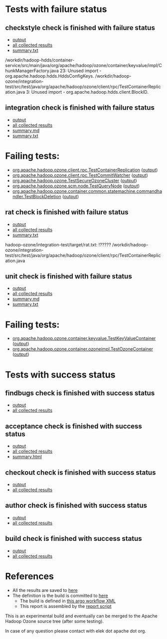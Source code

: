 # Tests with failure status

## checkstyle check is finished with failure status

   * [output](https://raw.githubusercontent.com/elek/ozone-ci/master/pr/pr-hdds-2076-5qqcd/checkstyle/output.log)
   * [all collected results](https://github.com/elek/ozone-ci/tree/master/pr/pr-hdds-2076-5qqcd/checkstyle)
   * [summary.txt](https://github.com/elek/ozone-ci/tree/master/pr/pr-hdds-2076-5qqcd/checkstyle/summary.txt)

/workdir/hadoop-hdds/container-service/src/main/java/org/apache/hadoop/ozone/container/keyvalue/impl/ChunkManagerFactory.java
 23: Unused import - org.apache.hadoop.hdds.HddsConfigKeys.
/workdir/hadoop-ozone/integration-test/src/test/java/org/apache/hadoop/ozone/client/rpc/TestContainerReplication.java
 3: Unused import - org.apache.hadoop.hdds.client.BlockID.

## integration check is finished with failure status

   * [output](https://raw.githubusercontent.com/elek/ozone-ci/master/pr/pr-hdds-2076-5qqcd/integration/output.log)
   * [all collected results](https://github.com/elek/ozone-ci/tree/master/pr/pr-hdds-2076-5qqcd/integration)
   * [summary.md](https://github.com/elek/ozone-ci/tree/master/pr/pr-hdds-2076-5qqcd/integration/summary.md)
   * [summary.txt](https://github.com/elek/ozone-ci/tree/master/pr/pr-hdds-2076-5qqcd/integration/summary.txt)

# Failing tests: 

 * [org.apache.hadoop.ozone.client.rpc.TestContainerReplication](hadoop-ozone/integration-test/org.apache.hadoop.ozone.client.rpc.TestContainerReplication.txt) ([output](hadoop-ozone/integration-test/org.apache.hadoop.ozone.client.rpc.TestContainerReplication-output.txt/))
 * [org.apache.hadoop.ozone.client.rpc.TestCommitWatcher](hadoop-ozone/integration-test/org.apache.hadoop.ozone.client.rpc.TestCommitWatcher.txt) ([output](hadoop-ozone/integration-test/org.apache.hadoop.ozone.client.rpc.TestCommitWatcher-output.txt/))
 * [org.apache.hadoop.ozone.TestSecureOzoneCluster](hadoop-ozone/integration-test/org.apache.hadoop.ozone.TestSecureOzoneCluster.txt) ([output](hadoop-ozone/integration-test/org.apache.hadoop.ozone.TestSecureOzoneCluster-output.txt/))
 * [org.apache.hadoop.ozone.scm.node.TestQueryNode](hadoop-ozone/integration-test/org.apache.hadoop.ozone.scm.node.TestQueryNode.txt) ([output](hadoop-ozone/integration-test/org.apache.hadoop.ozone.scm.node.TestQueryNode-output.txt/))
 * [org.apache.hadoop.ozone.container.common.statemachine.commandhandler.TestBlockDeletion](hadoop-ozone/integration-test/org.apache.hadoop.ozone.container.common.statemachine.commandhandler.TestBlockDeletion.txt) ([output](hadoop-ozone/integration-test/org.apache.hadoop.ozone.container.common.statemachine.commandhandler.TestBlockDeletion-output.txt/))

## rat check is finished with failure status

   * [output](https://raw.githubusercontent.com/elek/ozone-ci/master/pr/pr-hdds-2076-5qqcd/rat/output.log)
   * [all collected results](https://github.com/elek/ozone-ci/tree/master/pr/pr-hdds-2076-5qqcd/rat)
   * [summary.txt](https://github.com/elek/ozone-ci/tree/master/pr/pr-hdds-2076-5qqcd/rat/summary.txt)

hadoop-ozone/integration-test/target/rat.txt: !????? /workdir/hadoop-ozone/integration-test/src/test/java/org/apache/hadoop/ozone/client/rpc/TestContainerReplication.java

## unit check is finished with failure status

   * [output](https://raw.githubusercontent.com/elek/ozone-ci/master/pr/pr-hdds-2076-5qqcd/unit/output.log)
   * [all collected results](https://github.com/elek/ozone-ci/tree/master/pr/pr-hdds-2076-5qqcd/unit)
   * [summary.md](https://github.com/elek/ozone-ci/tree/master/pr/pr-hdds-2076-5qqcd/unit/summary.md)
   * [summary.txt](https://github.com/elek/ozone-ci/tree/master/pr/pr-hdds-2076-5qqcd/unit/summary.txt)

# Failing tests: 

 * [org.apache.hadoop.ozone.container.keyvalue.TestKeyValueContainer](hadoop-hdds/container-service/org.apache.hadoop.ozone.container.keyvalue.TestKeyValueContainer.txt) ([output](hadoop-hdds/container-service/org.apache.hadoop.ozone.container.keyvalue.TestKeyValueContainer-output.txt/))
 * [org.apache.hadoop.ozone.container.ozoneimpl.TestOzoneContainer](hadoop-hdds/container-service/org.apache.hadoop.ozone.container.ozoneimpl.TestOzoneContainer.txt) ([output](hadoop-hdds/container-service/org.apache.hadoop.ozone.container.ozoneimpl.TestOzoneContainer-output.txt/))


# Tests with success status

## findbugs check is finished with success status

   * [output](https://raw.githubusercontent.com/elek/ozone-ci/master/pr/pr-hdds-2076-5qqcd/findbugs/output.log)
   * [all collected results](https://github.com/elek/ozone-ci/tree/master/pr/pr-hdds-2076-5qqcd/findbugs)


## acceptance check is finished with success status

   * [output](https://raw.githubusercontent.com/elek/ozone-ci/master/pr/pr-hdds-2076-5qqcd/acceptance/output.log)
   * [all collected results](https://github.com/elek/ozone-ci/tree/master/pr/pr-hdds-2076-5qqcd/acceptance)
   * [summary.html](https://elek.github.io/ozone-ci/pr/pr-hdds-2076-5qqcd/acceptance/summary.html)


## checkout check is finished with success status

   * [output](https://raw.githubusercontent.com/elek/ozone-ci/master/pr/pr-hdds-2076-5qqcd/checkout/output.log)
   * [all collected results](https://github.com/elek/ozone-ci/tree/master/pr/pr-hdds-2076-5qqcd/checkout)


## author check is finished with success status

   * [output](https://raw.githubusercontent.com/elek/ozone-ci/master/pr/pr-hdds-2076-5qqcd/author/output.log)
   * [all collected results](https://github.com/elek/ozone-ci/tree/master/pr/pr-hdds-2076-5qqcd/author)


## build check is finished with success status

   * [output](https://raw.githubusercontent.com/elek/ozone-ci/master/pr/pr-hdds-2076-5qqcd/build/output.log)
   * [all collected results](https://github.com/elek/ozone-ci/tree/master/pr/pr-hdds-2076-5qqcd/build)




# References

 * All the results are saved to [here](https://github.com/elek/ozone-ci/tree/master/pr/pr-hdds-2076-5qqcd/)
 * The definition is the build is committed to [here](https://github.com/elek/argo-ozone)
    * The build is defined in [this argo workflow XML](https://github.com/elek/argo-ozone/blob/master/ozone-build.yaml)
    * This report is assembled by the [report script](https://github.com/elek/argo-ozone/blob/master/scripts/report.sh)

This is an experimental build and eventually can be merged to the Apache Hadoop Ozone source tree (after some testing).

In case of any question please contact with elek dot apache dot org.
